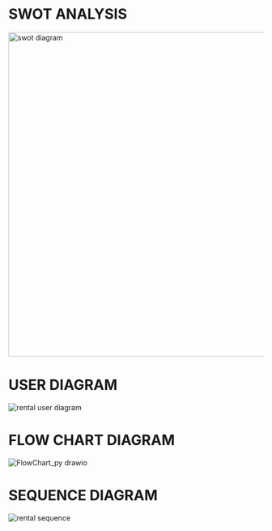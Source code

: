 # SWOT ANALYSIS

  <img width="640" alt="swot diagram" src="https://user-images.githubusercontent.com/98865606/160998208-d9be6f28-2a07-4a56-94a6-4c153ccda3d9.png">

# USER DIAGRAM

 ![rental user diagram](https://user-images.githubusercontent.com/98865606/160893888-c0866c2d-f682-46ba-9510-f62ab2b2b7c4.jpg)


# FLOW CHART DIAGRAM

  
 ![FlowChart_py drawio](https://user-images.githubusercontent.com/98865606/161252579-541dc672-6d59-4a3d-a724-05d53f56668f.png)


# SEQUENCE DIAGRAM

 ![rental sequence](https://user-images.githubusercontent.com/98865606/160893903-315593cc-606b-4ea8-80b7-9ab4472e14d8.png)